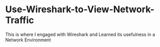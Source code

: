 # Use-Wireshark-to-View-Network-Traffic
This is where I engaged with Wireshark and Learned its usefulness in a Network Environment
